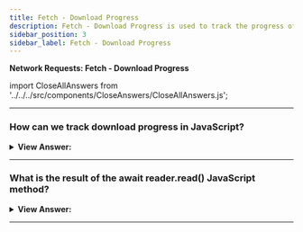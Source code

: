 ```yaml
---
title: Fetch - Download Progress
description: Fetch - Download Progress is used to track the progress of a download.
sidebar_position: 3
sidebar_label: Fetch - Download Progress
---
```


**Network Requests: Fetch - Download Progress**

import CloseAllAnswers from '../../../src/components/CloseAnswers/CloseAllAnswers.js';

<CloseAllAnswers />

---

### How can we track download progress in JavaScript?

<details>
  <summary><strong>View Answer:</strong></summary>
  <div>
  <div><strong>Interview Response:</strong> In JavaScript, we can use the fetch method to track download progress. We should note that there is currently no way for fetch to track upload progress. For that purpose, we should use the XMLHttpRequest. To track download progress, we can use response.body property. It is ReadableStream – a special object that provides body chunk-by-chunk as it comes. We can find the Readable streams description in the Streams API specification standard. Unlike response.text(), response.json() and other methods, response.body gives control over the reading process, and we can count the consumption level at any moment.
    </div><br />
  <div><strong className="codeExample">Code Example:</strong><br /><br />

  <div></div>

```js
// instead of response.json() and other methods
const reader = response.body.getReader();

// infinite loop while the body is downloading
while (true) {
  // done is true for the last chunk
  // value is Uint8Array of the chunk bytes
  const { done, value } = await reader.read();

  if (done) {
    break;
  }

  console.log(`Received ${value.length} bytes`);
}
```

  </div>
  </div>
</details>

---

### What is the result of the await reader.read() JavaScript method?

<details>
  <summary><strong>View Answer:</strong></summary>
  <div>
  <div><strong>Interview Response:</strong> The result await reader.read() call is an object with two properties, including done and value. The done property returns true when the reading is complete. Otherwise false. The value is a typed array of bytes, Uint8Array.</div><br />
  <div><strong>Additional Info:</strong> Streams API also describes asynchronous iteration over ReadableStream with for await..of loop, but it’s not yet widely supported so that we can use while loop.
  </div><br />
  <div><strong className="codeExample">Code Example:</strong><br /><br />

  <div></div>

```js
// Step 1: start the fetch and obtain a reader
let response = await fetch(
  'https://api.github.com/repos/javascript-tutorial/en.javascript.info/commits?per_page=100'
);

const reader = response.body.getReader();

// Step 2: get total length
const contentLength = +response.headers.get('Content-Length');

// Step 3: read the data
let receivedLength = 0; // received that many bytes at the moment
let chunks = []; // array of received binary chunks (comprises the body)
while (true) {
  const { done, value } = await reader.read();

  if (done) {
    break;
  }

  chunks.push(value);
  receivedLength += value.length;

  console.log(`Received ${receivedLength} of ${contentLength}`);
}

// Step 4: concatenate chunks into single Uint8Array
let chunksAll = new Uint8Array(receivedLength); // (4.1)
let position = 0;
for (let chunk of chunks) {
  chunksAll.set(chunk, position); // (4.2)
  position += chunk.length;
}

// Step 5: decode into a string
let result = new TextDecoder('utf-8').decode(chunksAll);

// We're done!
let commits = JSON.parse(result);
alert(commits[0].author.login);
```

:::note
for await...of doesn't work with async iterators that are not async iterables. We should implement a while loop in this configuration instead.
:::

  </div>
  </div>
</details>

---
